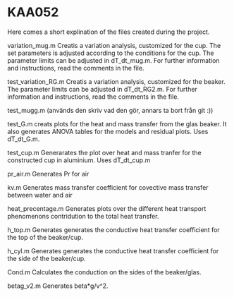 # KAA052
Here comes a short explination of the files created during the project.

variation_mug.m
Creatis a variation analysis, customized for the cup. The set parameters is adjusted according to the conditions for the cup. 
The parameter limits can be adjusted in dT_dt_mug.m. For further information and instructions, read the comments in the file.

test_variation_RG.m
Creatis a variation analysis, customized for the beaker. 
The parameter limits can be adjusted in dT_dt_RG2.m. For further information and instructions, read the comments in the file.

test_mugg.m (används den skriv vad den gör, annars ta bort från git :))

test_G.m
creats plots for the heat and mass transfer from the glas beaker. It also generates ANOVA tables for the models and residual plots. Uses dT_dt_G.m.

test_cup.m
Generarates the plot over heat and mass tranfer for the constructed cup in aluminium. Uses dT_dt_cup.m

pr_air.m
Generates Pr for air

kv.m
Generates mass transfer coefficient for covective mass transfer between water and air

heat_precentage.m
Generates plots over the different heat transport phenomenons contridution to the total heat transfer. 

h_top.m
Generates generates the conductive heat transfer coefficient for the top of the beaker/cup.

h_cyl.m
Generates generates the conductive heat transfer coefficient for the side of the beaker/cup.

Cond.m 
Calculates the conduction on the sides of the beaker/glas.

betag_v2.m 
Generates beta*g/v^2. 
